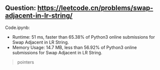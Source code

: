 ## Question: https://leetcode.cn/problems/swap-adjacent-in-lr-string/

Code.ipynb:
* Runtime: 51 ms, faster than 65.38% of Python3 online submissions for Swap Adjacent in LR String.
* Memory Usage: 14.7 MB, less than 56.92% of Python3 online submissions for Swap Adjacent in LR String.
> pointers
